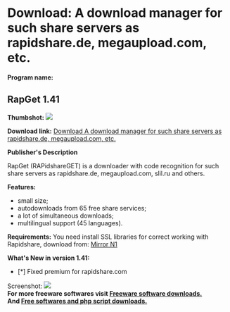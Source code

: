 # Download: A download manager for such share servers as rapidshare.de, megaupload.com, etc.

**Program name:**

## RapGet 1.41

  
**Thumbshot:** ![](http://www.freewarefiles.com/screenshot/rapget_md.gif)   
  
**Download link:** [Download A download manager for such share servers as rapidshare.de, megaupload.com, etc.](http://freesoftwares.boysofts.com/RapGet_program_20971.html)  
  


**Publisher's Description**  
  


RapGet (RAPidshareGET) is a downloader with code recognition for such share servers as rapidshare.de, megaupload.com, slil.ru and others. 

**Features:**

  * small size; 
  * autodownloads from 65 free share services; 
  * a lot of simultaneous downloads; 
  * multilingual support (45 languages). 

**Requirements:** You need install SSL libraries for correct working with Rapidshare, download from: [Mirror N1](http://www.proxomitron.info/files/download/Win32OpenSSL-v0.9.6m.exe)

**What's New in version 1.41:**

  * [*] Fixed premium for rapidshare.com 

  
  
Screenshot: ![](http://www.freewarefiles.com/screenshot/rapget.gif)   
**For more freeware softwares visit [Freeware software downloads.](http://freesoftwares.boysofts.com/)**   
**And [Free softwares and php script downloads.](http://www.boysofts.com/)**
